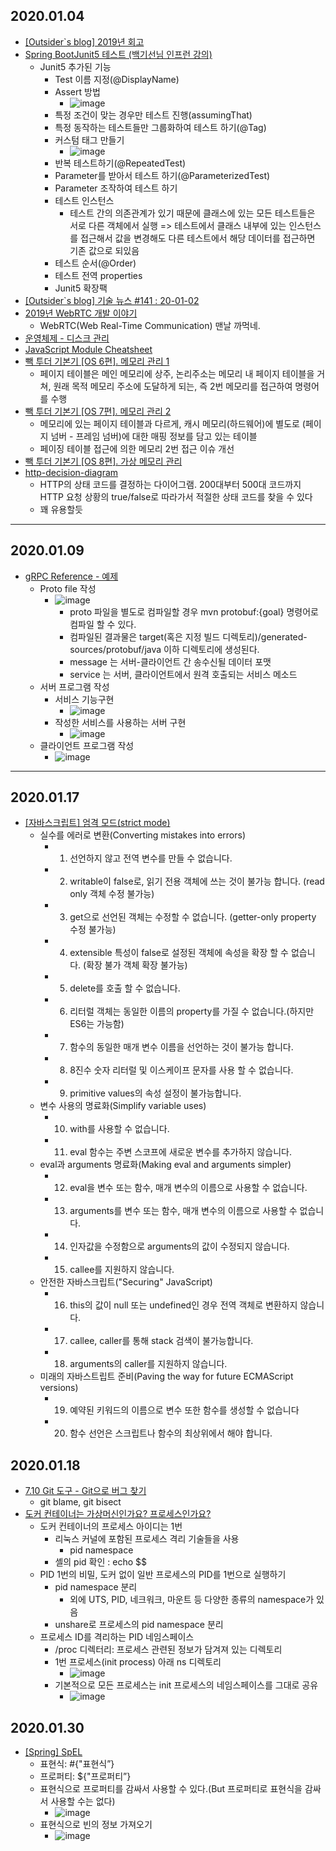 ## 2020.01.04
* [[Outsider`s blog] 2019년 회고](https://blog.outsider.ne.kr/1472?utm_source=feedburner&utm_medium=feed&utm_campaign=Feed%3A+rss_outsider_dev+%28Outsider%27s+Dev+Story%29)
* [Spring BootJunit5 테스트 (백기선님 인프런 강의)](https://wedul.site/647)
    * Junit5 추가된 기능
        * Test 이름 지정(@DisplayName)
        * Assert 방법
            * ![image](https://user-images.githubusercontent.com/20143765/71762667-7ca18400-2f15-11ea-94ec-b4fa34c648db.png)
        * 특정 조건이 맞는 경우만 테스트 진행(assumingThat)
        * 특정 동작하는 테스트들만 그룹화하여 테스트 하기(@Tag)
        * 커스텀 태그 만들기
            * ![image](https://user-images.githubusercontent.com/20143765/71762670-80cda180-2f15-11ea-9c5d-52dc08953187.png)
        * 반복 테스트하기(@RepeatedTest)
        * Parameter를 받아서 테스트 하기(@ParameterizedTest)
        * Parameter 조작하여 테스트 하기
        * 테스트 인스턴스
            * 테스트 간의 의존관계가 있기 때문에 클래스에 있는 모든 테스트들은 서로 다른 객체에서 실행 => 테스트에서 클래스 내부에 있는 인스턴스를 접근해서 값을 변경해도 다른 테스트에서 해당 데이터를 접근하면 기존 값으로 되있음
        * 테스트 순서(@Order)
        * 테스트 전역 properties
        * Junit5 확장팩
* [[Outsider`s blog] 기술 뉴스 #141 : 20-01-02](https://blog.outsider.ne.kr/1473?utm_source=feedburner&utm_medium=feed&utm_campaign=Feed%3A+rss_outsider_dev+%28Outsider%27s+Dev+Story%29)
* [2019년 WebRTC 개발 이야기](https://blog.remotemonster.com/2019%EB%85%84-webrtc-%EA%B0%9C%EB%B0%9C-%EC%9D%B4%EC%95%BC%EA%B8%B0-635b452f37ac)
    * WebRTC(Web Real-Time Communication) 맨날 까먹네.
* [운영체제 - 디스크 관리](https://velog.io/@pa324/%EC%9A%B4%EC%98%81%EC%B2%B4%EC%A0%9C-%EB%94%94%EC%8A%A4%ED%81%AC-%EA%B4%80%EB%A6%AC-xrk3texchp)
* [JavaScript ‪Module Cheatsheet](https://medium.com/dailyjs/javascript-module-cheatsheet-7bd474f1d829)
* [빽 투더 기본기 [OS 6편]. 메모리 관리 1](https://dailyheumsi.tistory.com/137?category=855210)
    * 페이지 테이블은 메인 메모리에 상주, 논리주소는 메모리 내 페이지 테이블을 거쳐, 원래 목적 메모리 주소에 도달하게 되는, 즉 2번 메모리를 접근하여 명령어를 수행
* [빽 투더 기본기 [OS 7편]. 메모리 관리 2](https://dailyheumsi.tistory.com/138?category=855210)
    * 메모리에 있는 페이지 테이블과 다르게, 캐시 메모리(하드웨어)에 별도로 (페이지 넘버 - 프레임 넘버)에 대한 매핑 정보를 담고 있는 테이블
    * 페이징 테이블 접근에 의한 메모리 2번 접근 이슈 개선
* [빽 투더 기본기 [OS 8편]. 가상 메모리 관리](https://dailyheumsi.tistory.com/139?category=855210)
* [http-decision-diagram](https://github.com/for-GET/http-decision-diagram/blob/master/doc/README_request.md#allowed_methods-var)
    * HTTP의 상태 코드를 결정하는 다이어그램. 200대부터 500대 코드까지 HTTP 요청 상황의 true/false로 따라가서 적절한 상태 코드를 찾을 수 있다
    * 꽤 유용할듯

--- 

## 2020.01.09
* [gRPC Reference - 예제](https://hyungyu-lee.github.io/articles/2020-01/grpc-2)
    * Proto file 작성
        * ![image](https://user-images.githubusercontent.com/20143765/72040425-d88c5400-32eb-11ea-9d93-5cf7494ea961.png)
            * proto 파일을 별도로 컴파일할 경우 mvn protobuf:{goal} 명령어로 컴파일 할 수 있다.
            * 컴파일된 결과물은 target(혹은 지정 빌드 디렉토리)/generated-sources/protobuf/java 이하 디렉토리에 생성된다.
            * message 는 서버-클라이언트 간 송수신될 데이터 포맷
            * service 는 서버, 클라이언트에서 원격 호출되는 서비스 메소드
    * 서버 프로그램 작성
        * 서비스 기능구현
            * ![image](https://user-images.githubusercontent.com/20143765/72040431-db874480-32eb-11ea-808b-a04591e941b5.png)
        * 작성한 서비스를 사용하는 서버 구현
            * ![image](https://user-images.githubusercontent.com/20143765/72040436-dfb36200-32eb-11ea-99d0-73c41de94653.png)
    * 클라이언트 프로그램 작성
        * ![image](https://user-images.githubusercontent.com/20143765/72040443-e4781600-32eb-11ea-9a9d-31c712534bad.png)

---

## 2020.01.17
 * [[자바스크립트] 엄격 모드(strict mode)](http://beomy.tistory.com/13)
    * 실수를 에러로 변환(Converting mistakes into errors)
       * 1. 선언하지 않고 전역 변수를 만들 수 없습니다.
       * 2. writable이 false로, 읽기 전용 객체에 쓰는 것이 불가능 합니다. (read only 객체 수정 불가능)
       * 3. get으로 선언된 객체는 수정할 수 없습니다. (getter-only property 수정 불가능)
       * 4. extensible 특성이 false로 설정된 객체에 속성을 확장 할 수 없습니다. (확장 불가 객체 확장 불가능)
       * 5. delete를 호출 할 수 없습니다.
       * 6. 리터럴 객체는 동일한 이름의 property를 가질 수 없습니다.(하지만ES6는 가능함)
       * 7. 함수의 동일한 매개 변수 이름을 선언하는 것이 불가능 합니다.
       * 8. 8진수 숫자 리터럴 및 이스케이프 문자를 사용 할 수 없습니다.
       * 9. primitive values의 속성 설정이 불가능합니다.
    * 변수 사용의 명료화(Simplify variable uses)
       * 10. with를 사용할 수 없습니다.
       * 11. eval 함수는 주변 스코프에 새로운 변수를 추가하지 않습니다.
    * eval과 arguments 명료화(Making eval and arguments simpler)
       * 12. eval을 변수 또는 함수, 매개 변수의 이름으로 사용할 수 없습니다.
       * 13. arguments를 변수 또는 함수, 매개 변수의 이름으로 사용할 수 없습니다.
       * 14. 인자값을 수정함으로 arguments의 값이 수정되지 않습니다.
       * 15. callee를 지원하지 않습니다.
    * 안전한 자바스크립트("Securing" JavaScript)
       * 16. this의 값이 null 또는 undefined인 경우 전역 객체로 변환하지 않습니다.
       * 17. callee, caller를 통해 stack 검색이 불가능합니다.
       * 18. arguments의 caller를 지원하지 않습니다.
    * 미래의 자바스트립트 준비(Paving the way for future ECMAScript versions)
       * 19. 예약된 키워드의 이름으로 변수 또한 함수를 생성할 수 없습니다
       * 20. 함수 선언은 스크립트나 함수의 최상위에서 해야 합니다.

## 2020.01.18
 * [7.10 Git 도구 - Git으로 버그 찾기](https://git-scm.com/book/ko/v2/Git-%EB%8F%84%EA%B5%AC-Git%EC%9C%BC%EB%A1%9C-%EB%B2%84%EA%B7%B8-%EC%B0%BE%EA%B8%B0)
    - git blame, git bisect
 * [도커 컨테이너는 가상머신인가요? 프로세스인가요?](https://www.44bits.io/ko/post/is-docker-container-a-virtual-machine-or-a-process)
     * 도커 컨테이너의 프로세스 아이디는 1번
         * 리눅스 커널에 포함된 프로세스 격리 기술들을 사용
             * pid namespace
         * 셸의 pid 확인 : echo $$
     * PID 1번의 비밀, 도커 없이 일반 프로세스의 PID를 1번으로 실행하기
         * pid namespace 분리
             * 외에 UTS, PID, 네크워크, 마운트 등 다양한 종류의 namespace가 있음
         * unshare로 프로세스의 pid namespace 분리
     * 프로세스 ID를 격리하는 PID 네임스페이스
         * /proc 디렉터리: 프로세스 관련된 정보가 담겨져 있는 디렉토리
         * 1번 프로세스(init process) 아래 ns 디렉토리
             * ![image](https://user-images.githubusercontent.com/20143765/72868655-0464fc00-3d26-11ea-8879-0d55db92b341.png)
         *  기본적으로 모든 프로세스는 init 프로세스의 네임스페이스를 그대로 공유
             * ![image](https://user-images.githubusercontent.com/20143765/72868659-07f88300-3d26-11ea-8c2c-861a26d8dcf0.png)


## 2020.01.30
* [[Spring] SpEL](https://velog.io/@max9106/Spring-SpEL)
    * 표현식: #{"표현식”}
    * 프로퍼티: ${"프로퍼티”}
    * 표현식으로 프로퍼티를 감싸서 사용할 수 있다.(But 프로퍼티로 표현식을 감싸서 사용할 수는 없다)
        * ![image](https://user-images.githubusercontent.com/20143765/73411955-78b52600-434a-11ea-96e3-aaccd05d5ad1.png)
    * 표현식으로 빈의 정보 가져오기
        * ![image](https://user-images.githubusercontent.com/20143765/73411959-7c48ad00-434a-11ea-9da0-dd2cb3ddc16d.png)

